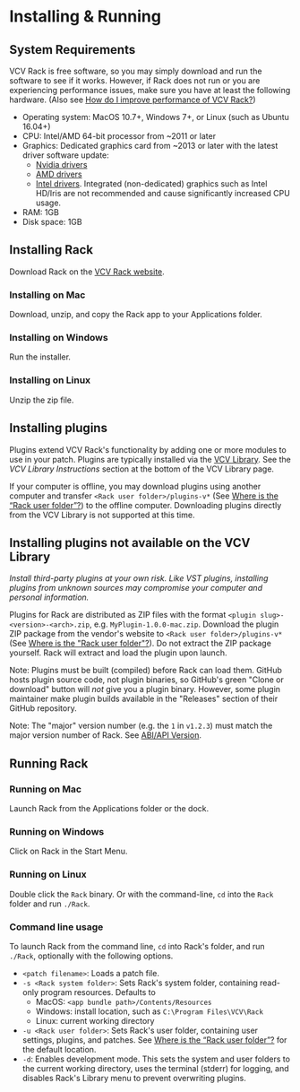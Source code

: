 # Installing & Running

<a id="sysreq"></a>
## System Requirements

VCV Rack is free software, so you may simply download and run the software to see if it works.
However, if Rack does not run or you are experiencing performance issues, make sure you have at least the following hardware.
(Also see [How do I improve performance of VCV Rack?](FAQ.html#how-do-i-improve-performance-of-vcv-rack))
- Operating system: MacOS 10.7+, Windows 7+, or Linux (such as Ubuntu 16.04+)
- CPU: Intel/AMD 64-bit processor from \~2011 or later
- Graphics: Dedicated graphics card from \~2013 or later with the latest driver software update:
	- [Nvidia drivers](https://www.nvidia.com/Download/index.aspx)
	- [AMD drivers](https://www.amd.com/en/support)
	- [Intel drivers](https://downloadcenter.intel.com/product/80939/Graphics-Drivers). Integrated (non-dedicated) graphics such as Intel HD/Iris are not recommended and cause significantly increased CPU usage.
- RAM: 1GB
- Disk space: 1GB

<a id="installing"></a>
## Installing Rack

Download Rack on the [VCV Rack website](https://vcvrack.com/).

### Installing on Mac

Download, unzip, and copy the Rack app to your Applications folder.

### Installing on Windows

Run the installer.

### Installing on Linux

Unzip the zip file.

## Installing plugins

Plugins extend VCV Rack's functionality by adding one or more modules to use in your patch.
Plugins are typically installed via the [VCV Library](https://library.vcvrack.com/).
See the *VCV Library Instructions* section at the bottom of the VCV Library page.

If your computer is offline, you may download plugins using another computer and transfer `<Rack user folder>/plugins-v*` (See [Where is the “Rack user folder”?](FAQ.html#where-is-the-rack-user-folder)) to the offline computer.
Downloading plugins directly from the VCV Library is not supported at this time.

## Installing plugins not available on the VCV Library

*Install third-party plugins at your own risk. Like VST plugins, installing plugins from unknown sources may compromise your computer and personal information.*

Plugins for Rack are distributed as ZIP files with the format `<plugin slug>-<version>-<arch>.zip`, e.g. `MyPlugin-1.0.0-mac.zip`.
Download the plugin ZIP package from the vendor's website to `<Rack user folder>/plugins-v*` (See [Where is the "Rack user folder"?](FAQ.html#where-is-the-rack-user-folder)).
Do not extract the ZIP package yourself.
Rack will extract and load the plugin upon launch.

Note: Plugins must be built (compiled) before Rack can load them.
GitHub hosts plugin source code, not plugin binaries, so GitHub's green "Clone or download" button will *not* give you a plugin binary.
However, some plugin maintainer make plugin builds available in the "Releases" section of their GitHub repository.

Note: The "major" version number (e.g. the `1` in `v1.2.3`) must match the major version number of Rack. See [ABI/API Version](Version.html).


<a id="running"></a>
## Running Rack

### Running on Mac

Launch Rack from the Applications folder or the dock.

### Running on Windows

Click on Rack in the Start Menu.

### Running on Linux

Double click the `Rack` binary.
Or with the command-line, `cd` into the `Rack` folder and run `./Rack`.

### Command line usage

To launch Rack from the command line, `cd` into Rack's folder, and run `./Rack`, optionally with the following options.
- `<patch filename>`: Loads a patch file.
- `-s <Rack system folder>`: Sets Rack's system folder, containing read-only program resources. Defaults to
	- MacOS: `<app bundle path>/Contents/Resources`
	- Windows: install location, such as `C:\Program Files\VCV\Rack`
	- Linux: current working directory
- `-u <Rack user folder>`: Sets Rack's user folder, containing user settings, plugins, and patches. See [Where is the “Rack user folder”?](FAQ#where-is-the-rack-user-folder) for the default location.
- `-d`: Enables development mode.
This sets the system and user folders to the current working directory, uses the terminal (stderr) for logging, and disables Rack's Library menu to prevent overwriting plugins.
